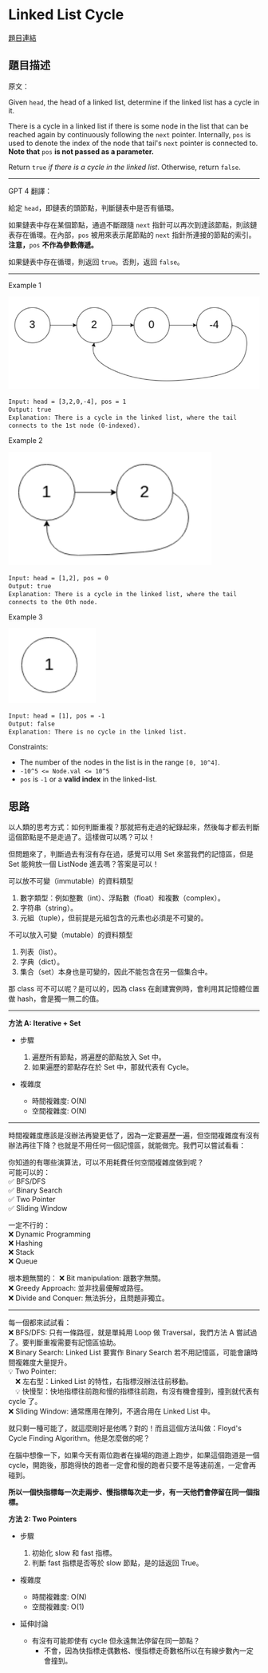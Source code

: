 # Linked List Cycle

[題目連結](https://leetcode.com/problems/linked-list-cycle/)

## 題目描述
原文：

Given `head`, the head of a linked list, determine if the linked list has a cycle in it.

There is a cycle in a linked list if there is some node in the list that can be reached again by continuously following the `next` pointer. Internally, `pos` is used to denote the index of the node that tail's `next` pointer is connected to. **Note that** `pos` **is not passed as a parameter.**

Return `true` *if there is a cycle in the linked list*. Otherwise, return `false`.

 

----

GPT 4 翻譯：

給定 `head`，即鏈表的頭節點，判斷鏈表中是否有循環。

如果鏈表中存在某個節點，通過不斷跟隨 `next` 指針可以再次到達該節點，則該鏈表存在循環。在內部，`pos` 被用來表示尾節點的 `next` 指針所連接的節點的索引。**注意，**`pos` **不作為參數傳遞。**

如果鏈表中存在循環，則返回 `true`。否則，返回 `false`。

----

Example 1

![Example 1](example1.png)

```
Input: head = [3,2,0,-4], pos = 1
Output: true
Explanation: There is a cycle in the linked list, where the tail connects to the 1st node (0-indexed).
```

Example 2

![Example 2](example2.png)

```
Input: head = [1,2], pos = 0
Output: true
Explanation: There is a cycle in the linked list, where the tail connects to the 0th node.
```

Example 3

![Example 3](example3.png)

```
Input: head = [1], pos = -1
Output: false
Explanation: There is no cycle in the linked list.
```

Constraints:

* The number of the nodes in the list is in the range `[0, 10^4]`.
* `-10^5 <= Node.val <= 10^5`
* `pos` is `-1` or a **valid index** in the linked-list.

## 思路

以人類的思考方式：如何判斷重複？那就把有走過的紀錄起來，然後每才都去判斷這個節點是不是走過了。這樣做可以嗎？可以！  

但問題來了，判斷過去有沒有存在過，感覺可以用 Set 來當我們的記憶區，但是 Set 能夠放一個 ListNode 進去嗎？答案是可以！  

可以放不可變（immutable）的資料類型  
1. 數字類型：例如整數（int）、浮點數（float）和複數（complex）。
2. 字符串（string）。
3. 元組（tuple），但前提是元組包含的元素也必須是不可變的。  

不可以放入可變（mutable）的資料類型
1. 列表（list）。
2. 字典（dict）。
3. 集合（set）本身也是可變的，因此不能包含在另一個集合中。

那 class 可不可以呢？是可以的，因為 class 在創建實例時，會利用其記憶體位置做 hash，會是獨一無二的值。  

---

**方法 A: Iterative + Set**

* 步驟
    1. 遍歷所有節點，將遍歷的節點放入 Set 中。
    2. 如果遍歷的節點存在於 Set 中，那就代表有 Cycle。

* 複雜度
    * 時間複雜度: O(N)
    * 空間複雜度: O(N)

---

時間複雜度應該是沒辦法再變更低了，因為一定要遍歷一遍，但空間複雜度有沒有辦法再往下降？也就是不用任何一個記憶區，就能做完。我們可以嘗試看看：  

你知道的有哪些演算法，可以不用耗費任何空間複雜度做到呢？  
可能可以的：  
✅ BFS/DFS  
✅ Binary Search  
✅ Two Pointer  
✅ Sliding Window  

一定不行的：  
❌ Dynamic Programming  
❌ Hashing  
❌ Stack  
❌ Queue  

根本題無關的：
❌ Bit manipulation: 跟數字無關。  
❌ Greedy Approach: 並非找最優解或路徑。  
❌ Divide and Conquer: 無法拆分，且問題非獨立。  

---

每一個都來試試看：  
❌ BFS/DFS: 只有一條路徑，就是單純用 Loop 做 Traversal，我們方法 A 嘗試過了。要判斷重複需要有記憶區協助。  
❌ Binary Search: Linked List 要實作 Binary Search 若不用記憶區，可能會讓時間複雜度大量提升。  
💡 Two Pointer:   
　❌ 左右型：Linked List 的特性，右指標沒辦法往前移動。  
　💡 快慢型：快地指標往前跑和慢的指標往前跑，有沒有機會撞到，撞到就代表有 cycle 了。  
❌ Sliding Window: 通常應用在陣列，不適合用在 Linked List 中。  

就只剩一種可能了，就這麼剛好是他嗎？對的！而且這個方法叫做：Floyd's Cycle Finding Algorithm。他是怎麼做的呢？  
 
在腦中想像一下，如果今天有兩位跑者在操場的跑道上跑步，如果這個跑道是一個 cycle，開跑後，那跑得快的跑者一定會和慢的跑者只要不是等速前進，一定會再碰到。  

**所以一個快指標每一次走兩步、慢指標每次走一步，有一天他們會停留在同一個指標。**


**方法 2: Two Pointers**

* 步驟
    1. 初始化 slow 和 fast 指標。  
    2. 判斷 fast 指標是否等於 slow 節點，是的話返回 True。

* 複雜度
    * 時間複雜度: O(N)
    * 空間複雜度: O(1)

* 延伸討論
    * 有沒有可能即使有 cycle 但永遠無法停留在同一節點？
        * 不會，因為快指標走偶數格、慢指標走奇數格所以在有線步數內一定會撞到。